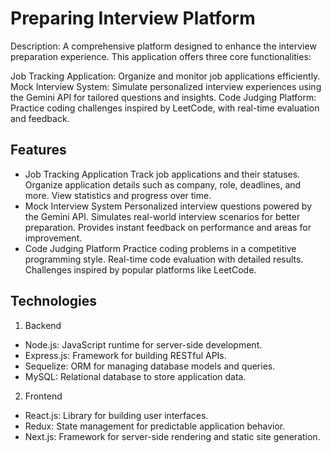 # Preparing Interview Platform
Description: A comprehensive platform designed to enhance the interview preparation experience. This application offers three core functionalities:

Job Tracking Application: Organize and monitor job applications efficiently.
Mock Interview System: Simulate personalized interview experiences using the Gemini API for tailored questions and insights.
Code Judging Platform: Practice coding challenges inspired by LeetCode, with real-time evaluation and feedback.
## Features
- Job Tracking Application
Track job applications and their statuses.
Organize application details such as company, role, deadlines, and more.
View statistics and progress over time.
- Mock Interview System
Personalized interview questions powered by the Gemini API.
Simulates real-world interview scenarios for better preparation.
Provides instant feedback on performance and areas for improvement.
- Code Judging Platform
Practice coding problems in a competitive programming style.
Real-time code evaluation with detailed results.
Challenges inspired by popular platforms like LeetCode.
## Technologies
1. Backend
- Node.js: JavaScript runtime for server-side development.
- Express.js: Framework for building RESTful APIs.
- Sequelize: ORM for managing database models and queries.
- MySQL: Relational database to store application data.
2. Frontend
- React.js: Library for building user interfaces.
- Redux: State management for predictable application behavior.
- Next.js: Framework for server-side rendering and static site generation.


 
